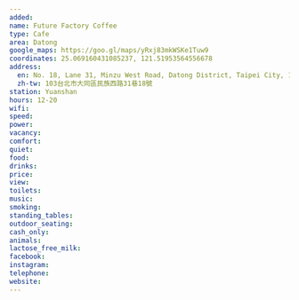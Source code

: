 ```yaml
---
added: 
name: Future Factory Coffee
type: Cafe
area: Datong
google_maps: https://goo.gl/maps/yRxj83mkWSKe1Tuw9
coordinates: 25.069160431085237, 121.51953564556678
address:
  en: No. 18, Lane 31, Minzu West Road, Datong District, Taipei City, 103
  zh-tw: 103台北市大同區民族西路31巷18號
station: Yuanshan
hours: 12-20
wifi: 
speed: 
power: 
vacancy: 
comfort: 
quiet: 
food: 
drinks: 
price: 
view: 
toilets: 
music: 
smoking: 
standing_tables: 
outdoor_seating: 
cash_only: 
animals: 
lactose_free_milk: 
facebook: 
instagram: 
telephone: 
website: 
---
```

